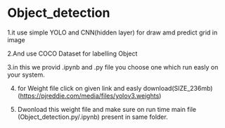 # Object_detection
1.it use simple YOLO and CNN(hidden layer) for draw amd predict  grid in image 

2.And use COCO Dataset for labelling  Object 

3.in this we provid .ipynb and .py file you choose one which run easly on your system.

4. for Weight file click on given link and easly download(SIZE_236mb)
    (https://pjreddie.com/media/files/yolov3.weights)
    
5. Dwonload this weight file and make sure on run time  main file (Object_detection.py/.ipynb) present in same folder.
